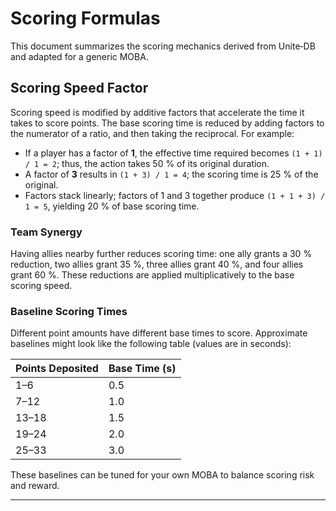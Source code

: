 # Scoring Formulas

This document summarizes the scoring mechanics derived from Unite‑DB and adapted for a generic MOBA.

## Scoring Speed Factor

Scoring speed is modified by additive factors that accelerate the time it takes to score points. The base scoring time is reduced by adding factors to the numerator of a ratio, and then taking the reciprocal. For example:

- If a player has a factor of **1**, the effective time required becomes `(1 + 1) / 1 = 2`; thus, the action takes 50 % of its original duration.
- A factor of **3** results in `(1 + 3) / 1 = 4`; the scoring time is 25 % of the original.
- Factors stack linearly; factors of 1 and 3 together produce `(1 + 1 + 3) / 1 = 5`, yielding 20 % of base scoring time.

### Team Synergy

Having allies nearby further reduces scoring time: one ally grants a 30 % reduction, two allies grant 35 %, three allies grant 40 %, and four allies grant 60 %. These reductions are applied multiplicatively to the base scoring speed.

### Baseline Scoring Times

Different point amounts have different base times to score. Approximate baselines might look like the following table (values are in seconds):

| Points Deposited | Base Time (s) |
|------------------|---------------|
| 1–6             | 0.5           |
| 7–12            | 1.0           |
| 13–18           | 1.5           |
| 19–24           | 2.0           |
| 25–33           | 3.0           |

These baselines can be tuned for your own MOBA to balance scoring risk and reward.

---
